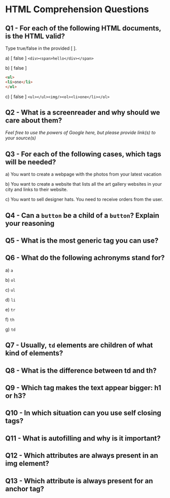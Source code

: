 # HTML Comprehension Questions

## Q1 - For each of the following HTML documents, is the HTML valid?

Type true/false in the provided [ ].

a) [ false ] `<div><span>hello</div></span>` <!-- the tags should be closed in the reverse order they were opened - so first </span> and then </div> -->

b) [ false ] <!-- the ul tag should be closed with </ul> -->

```html
<ul>
<li>one</li>
</ol>
```


c) [ false ] `<ul></ul><img/><ol><li>one</li></ol>` 
<!-- the <img> tag seems to be outside of any list or list element, we could reorder the tags as <ul><img/><ol><li>one</li></ol></ul> -->

## Q2 - What is a screenreader and why should we care about them?

<!-- A screen reader is a piece of assistive technology for visually impared people. HTML code should follow specific guidelines in order to be correctly read by the screen readers. Source: https://accessibility.its.uconn.edu/2018/08/22/what-is-a-screen-reader-and-how-does-it-work/ -->

_Feel free to use the powers of Google here, but please provide link(s) to your source(s)_

## Q3 - For each of the following cases, which tags will be needed?

a) You want to create a webpage with the photos from your latest vacation 
<!-- <img> and other possible tags like <p>, <h1>, <h2>, etc for the titles of each picture -->

b) You want to create a website that lists all the art gallery websites in your city and links to their website. 
<!-- <ol> or <ul>, <li>, <a> and other possible tags like <p>, <h1>, <h2>, etc if you want to add paragraph descriptions for each art gallery -->

c) You want to sell designer hats. You need to receive orders from the user.
<!-- <button>, <a>, <select>, <option>, <img>, <form>, <input> and other possible tags like <p>, <h1>, <h2>, etc for text item description, ordering/shipping instructions, etc -->

## Q4 - Can a `button` be a child of a `button`? Explain your reasoning
<!-- No, because a button is a clickable element and it cannot have a descendant that is also a clickable element-->

## Q5 - What is the most generic tag you can use?
<!-- <div> -->

## Q6 - What do the following achronyms stand for?

a) `a` <!-- anchor for links on a website -->

b) `ol` <!-- ordered list-->

c) `ul` <!-- bullet point list-->

d) `li` <!-- list element -->

e) `tr` <!-- table row -->

f) `th` <!-- table head -->

g) `td` <!-- table data -->

## Q7 - Usually, `td` elements are children of what kind of elements?
<!-- td elements are children of tr elements-->

## Q8 - What is the difference between td and th?
<!-- td can be the child of any tr while th is usually the child of the first row indicating the header of the column-->

## Q9 - Which tag makes the text appear bigger: h1 or h3?
<!-- usually <h1>, if no modifications have been made to the CSS-->

## Q10 - In which situation can you use self closing tags?
<!-- when the element doesn't have any children <a />, <img />, <hr />, <br />, etc -->

## Q11 - What is autofilling and why is it important?
<!-- Autofilling is the function that fills in an input field automatically and it is important for reasons like speed, error correction and showing possible valid inputs to that field -->

## Q12 - Which attributes are always present in an img element?
<!--The img elements always contain an src attribute to point to the image location -->

## Q13 - Which attribute is always present for an anchor tag?
<!-- The anchor tags always have an href attribute to point to the website address-->
